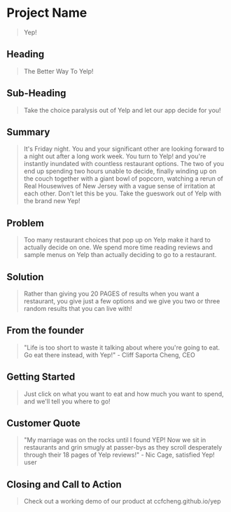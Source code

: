 # Project Name #
  > Yep!

<!-- 
> This material was originally posted [here](http://www.quora.com/What-is-Amazons-approach-to-product-development-and-product-management). It is reproduced here for posterities sake.

There is an approach called "working backwards" that is widely used at Amazon. They work backwards from the customer, rather than starting with an idea for a product and trying to bolt customers onto it. While working backwards can be applied to any specific product decision, using this approach is especially important when developing new products or features.

For new initiatives a product manager typically starts by writing an internal press release announcing the finished product. The target audience for the press release is the new/updated product's customers, which can be retail customers or internal users of a tool or technology. Internal press releases are centered around the customer problem, how current solutions (internal or external) fail, and how the new product will blow away existing solutions.

If the benefits listed don't sound very interesting or exciting to customers, then perhaps they're not (and shouldn't be built). Instead, the product manager should keep iterating on the press release until they've come up with benefits that actually sound like benefits. Iterating on a press release is a lot less expensive than iterating on the product itself (and quicker!).

If the press release is more than a page and a half, it is probably too long. Keep it simple. 3-4 sentences for most paragraphs. Cut out the fat. Don't make it into a spec. You can accompany the press release with a FAQ that answers all of the other business or execution questions so the press release can stay focused on what the customer gets. My rule of thumb is that if the press release is hard to write, then the product is probably going to suck. Keep working at it until the outline for each paragraph flows. 

Oh, and I also like to write press-releases in what I call "Oprah-speak" for mainstream consumer products. Imagine you're sitting on Oprah's couch and have just explained the product to her, and then you listen as she explains it to her audience. That's "Oprah-speak", not "Geek-speak".

Once the project moves into development, the press release can be used as a touchstone; a guiding light. The product team can ask themselves, "Are we building what is in the press release?" If they find they're spending time building things that aren't in the press release (overbuilding), they need to ask themselves why. This keeps product development focused on achieving the customer benefits and not building extraneous stuff that takes longer to build, takes resources to maintain, and doesn't provide real customer benefit (at least not enough to warrant inclusion in the press release).
 -->
 
## Heading ##
  > The Better Way To Yelp!

## Sub-Heading ##
  > Take the choice paralysis out of Yelp and let our app decide for you!

## Summary ##
  > It's Friday night. You and your significant other are looking forward to a night out after a long work week. You turn to Yelp!
  and you're instantly inundated with countless restaurant options. The two of you end up spending two hours unable to decide, 
  finally winding up on the couch together with a giant bowl of popcorn, watching a rerun of Real Housewives of New Jersey with 
  a vague sense of irritation at each other. Don't let this be you. Take the gueswork out of Yelp with the brand new Yep!

## Problem ##
  > Too many restaurant choices that pop up on Yelp make it hard to actually decide on one. We spend more time reading reviews 
  and sample menus on Yelp than actually deciding to go to a restaurant.

## Solution ##
  > Rather than giving you 20 PAGES of results when you want a restaurant, you give just a few options and we give you two or 
  three random results that you can live with!

## From the founder ##
  > "Life is too short to waste it talking about where you're going to eat. Go eat there instead, with Yep!" - Cliff Saporta Cheng, CEO

## Getting Started ##
  > Just click on what you want to eat and how much you want to spend, and we'll tell you where to go!

## Customer Quote ##
  > "My marriage was on the rocks until I found YEP! Now we sit in restaurants and grin smugly at passer-bys as they scroll 
  desperately through their 18 pages of Yelp reviews!" - Nic Cage, satisfied Yep! user

## Closing and Call to Action ##
  > Check out a working demo of our product at ccfcheng.github.io/yep
